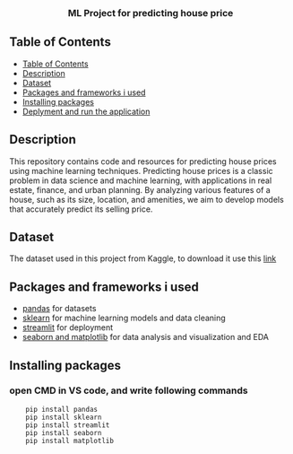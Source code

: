 <br />
<p align="center">

  <h3 align="center">ML Project for predicting house price</h3>
</p>

## Table of Contents

- [Table of Contents](#table-of-contents)
- [Description](#description)
- [Dataset](#Dataset)
- [Packages and frameworks i used](#packages-and-frameworks-i-used)
- [Installing packages](#installing-packages)
- [Deplyment and run the application](#deplyment-the-application)

## Description

This repository contains code and resources for predicting house prices using machine learning techniques. Predicting house prices is a classic problem in data science and machine learning, with applications in real estate, finance, and urban planning. By analyzing various features of a house, such as its size, location, and amenities, we aim to develop models that accurately predict its selling price.

## Dataset

The dataset used in this project from Kaggle, to download it use this [link](#https://www.kaggle.com/competitions/house-prices-advanced-regression-techniques/data)

## Packages and frameworks i used

* [pandas](#) for datasets
* [sklearn](#) for machine learning models and data cleaning 
* [streamlit](#) for deployment
* [seaborn and matplotlib](#) for data analysis and visualization and EDA

## Installing packages

### open CMD in VS code, and write following commands
        pip install pandas
        pip install sklearn
        pip install streamlit
        pip install seaborn
        pip install matplotlib

